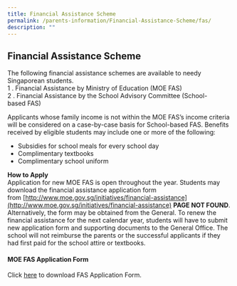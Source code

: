 ```yaml
---
title: Financial Assistance Scheme
permalink: /parents-information/Financial-Assistance-Scheme/fas/
description: ""
---
```


## Financial Assistance Scheme

The following financial assistance schemes are available to needy Singaporean students.<br>
1 \.  Financial Assistance by Ministry of Education (MOE FAS)<br>
2 \.  Financial Assistance by the School Advisory Committee (School-based FAS)

Applicants whose family income is not within the MOE FAS’s income criteria will be considered on a case-by-case basis for School-based FAS. Benefits received by eligible students may include one or more of the following:  
*   Subsidies for school meals for every school day
*   Complimentary textbooks
*   Complimentary school uniform

**How to Apply** <br>
Application for new MOE FAS is open throughout the year. Students may download the financial assistance application form from [http://www.moe.gov.sg/initiatives/financial-assistance](http://www.moe.gov.sg/initiatives/financial-assistance) **PAGE NOT FOUND**. Alternatively, the form may be obtained from the General. To renew the financial assistance for the next calendar year, students will have to submit new application form and supporting documents to the General Office. The school will not reimburse the parents or the successful applicants if they had first paid for the school attire or textbooks.

#### MOE FAS Application Form

Click [here](/files/MOE%20FAS%20APPLICATION%20FORM.pdf) to download FAS Application Form.
